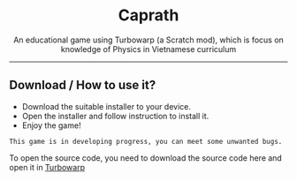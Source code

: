 <h1 align="center">Caprath</h1>

<p align="center">An educational game using Turbowarp (a Scratch mod), which is focus on knowledge of Physics in Vietnamese curriculum</p>
<hr>

## Download / How to use it?

-   Download the suitable installer to your device.
-   Open the installer and follow instruction to install it.
-   Enjoy the game!

```
This game is in developing progress, you can meet some unwanted bugs.
```
To open the source code, you need to download the source code here and open it in [Turbowarp](https://turbowarp.org)
